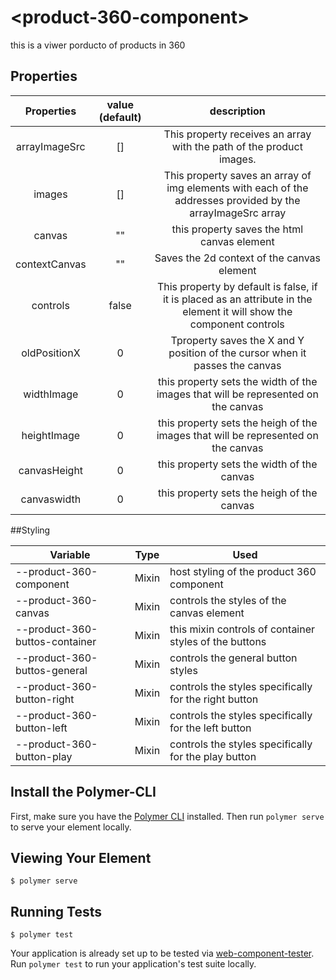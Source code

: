 # \<product-360-component\>

this is a viwer porducto of products in 360

## Properties

|   Properties  | value (default) |                                                      description                                                      |
|:-------------:|:---------------:|:---------------------------------------------------------------------------------------------------------------------:|
| arrayImageSrc |        []       | This property receives an array with the path of the product images.                                                  |
|     images    |        []       | This property saves an array of img elements with each of the addresses provided by the arrayImageSrc array           |
|     canvas    |        ""       | this property saves the html canvas element                                                                           |
| contextCanvas |        ""       | Saves the 2d context of the canvas element                                                                            |
|    controls   |      false      | This property by default is false, if it is placed as an attribute in the element it will show the component controls |
|  oldPositionX |        0        | Tproperty saves the X and Y position of the cursor when it passes the canvas                                          |
|   widthImage  |        0        | this property sets the width of the images that will be represented on the canvas                                     |
|  heightImage  |        0        | this property sets the heigh of the images that will be represented on the canvas                                     |
|  canvasHeight |        0        | this property sets the width of the  canvas                                                                           |
|  canvaswidth  |        0        | this property sets the heigh of the canvas                                                                            |

##Styling

| Variable                       | Type  | Used                                                   |
|--------------------------------|-------|--------------------------------------------------------|
| --product-360-component        | Mixin | host styling of the product 360 component              |
| --product-360-canvas           | Mixin | controls the styles of the canvas element              |
| --product-360-buttos-container | Mixin | this mixin controls of container styles of the buttons |
| --product-360-buttos-general   | Mixin | controls the general button styles                     |
| --product-360-button-right     | Mixin | controls the styles specifically for the right button  |
| --product-360-button-left      | Mixin | controls the styles specifically for the left button   |
| --product-360-button-play      | Mixin | controls the styles specifically for the play button   |




## Install the Polymer-CLI

First, make sure you have the [Polymer CLI](https://www.npmjs.com/package/polymer-cli) installed. Then run `polymer serve` to serve your element locally.

## Viewing Your Element

```
$ polymer serve
```

## Running Tests

```
$ polymer test
```

Your application is already set up to be tested via [web-component-tester](https://github.com/Polymer/web-component-tester). Run `polymer test` to run your application's test suite locally.
